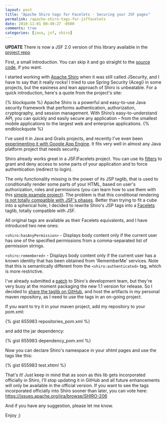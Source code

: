 ```yaml
---
layout: post
title: "Apache Shiro tags for Facelets - Securing your JSF pages"
permalink: /apache-shiro-tags-for-jsffacelets
date: 2010-11-01 00:49:27 -0500
comments: true
categories: [java, jsf, shiro] 
---
```

**UPDATE** There is now a JSF 2.0 version of this library available in the 
[project repo](http://github.com/deluan/shiro-faces)

First, a small introduction. You can skip it and go straight to the 
[source code](http://github.com/deluan/shiro-faces), if you want.

I started working with [Apache Shiro](http://shiro.apache.org/) when it was still called JSecurity, and I have to 
say that it really rocks! I tried to use Spring Security (Acegi) in some projects, but the easiness and lean approach 
of Shiro is unbeatable. For a quick introduction, here's a quote from the project's site:

{% blockquote %}
Apache Shiro is a powerful and easy-to-use Java security framework that performs authentication, authorization, cryptography, and session management. 
With Shiro’s easy-to-understand API, you can quickly and easily secure any application – from the smallest mobile applications to the largest web and enterprise applications.
{% endblockquote %}
<!-- more -->

I've used it in Java and Grails projects, and recently I've even been 
[experimenting it with Google App Engine](https://code.google.com/p/shiro-gae). It fits very well in almost any Java 
platform project that needs security.

Shiro already works great in a JSF/Facelets project. You can use its [filters](http://shiro.apache.org/web.html) to 
grant and deny access to some parts of your application and to force authentication (redirect to login).

The only functionality missing is the power of its JSP taglib, that is used to conditionally render some parts of 
your HTML, based on user's authorization, roles and permissions (you can learn how to use them with this 
[simple example project](http://svn.apache.org/repos/asf/shiro/trunk/samples/web/)). The problem is that this 
conditional rendering [is not totally compatible with JSF's phases](http://www.devx.com/Java/Article/21020/1954). 
Better than trying to fit a cube into a spherical hole, I decided to rewrite Shiro's JSP tags into a 
[Facelets](http://en.wikipedia.org/wiki/Facelets) taglib, totally compatible with JSF.

All original tags are available as their Facelets equivalents, and I have introduced two new ones:

`<shiro:hasAnyPermission>` - Displays body content only if the current user has one of the specified permissions from 
a comma-separated list of permission strings.

`<shiro:remembered>` - Displays body content only if the current user has a known identity that has been obtained from 
'RememberMe' services. Note that this is semantically different from the `<shiro:authenticated>` tag, which is more restrictive.

I've already submitted a [patch](https://issues.apache.org/jira/browse/SHIRO-206) to Shiro's development team, but 
they're very busy at the moment packaging the new 1.1 version for release. So I decided to 
[share the taglib on GitHub](http://deluan.github.com/shiro-faces), and host the artifacts in my personal maven 
repository, as I need to use the tags in an on-going project.

If you want to try it in your maven project, add my repository to your pom.xml:

{% gist 655983 repositories_pom.xml %}

and add the jar dependency:

{% gist 655983 dependency_pom.xml %}

Now you can declare Shiro's namespace in your xhtml pages and use the tags like this:

{% gist 655983 test.xhtml %}

That's it! Just keep in mind that as soon as this lib gets incorporated officially in Shiro, I'll stop updating it 
in GitHub and all future enhancements will only be available in the official version. If you want to see the tags 
incorporated officially into Shiro sooner than later, you can vote here: https://issues.apache.org/jira/browse/SHIRO-206

And if you have any suggestion, please let me know.

Enjoy ;)